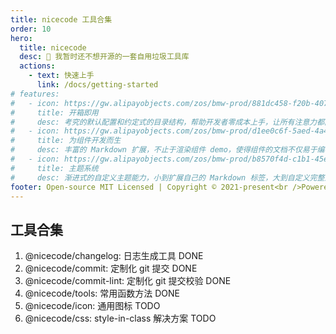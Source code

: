 ```yaml
---
title: nicecode 工具合集
order: 10
hero:
  title: nicecode
  desc: 📖 我暂时还不想开源的一套自用垃圾工具库
  actions:
    - text: 快速上手
      link: /docs/getting-started
# features:
#   - icon: https://gw.alipayobjects.com/zos/bmw-prod/881dc458-f20b-407b-947a-95104b5ec82b/k79dm8ih_w144_h144.png
#     title: 开箱即用
#     desc: 考究的默认配置和约定式的目录结构，帮助开发者零成本上手，让所有注意力都能放在文档编写和组件开发上
#   - icon: https://gw.alipayobjects.com/zos/bmw-prod/d1ee0c6f-5aed-4a45-a507-339a4bfe076c/k7bjsocq_w144_h144.png
#     title: 为组件开发而生
#     desc: 丰富的 Markdown 扩展，不止于渲染组件 demo，使得组件的文档不仅易于编写、管理，还好看、好用
#   - icon: https://gw.alipayobjects.com/zos/bmw-prod/b8570f4d-c1b1-45eb-a1da-abff53159967/kj9t990h_w144_h144.png
#     title: 主题系统
#     desc: 渐进式的自定义主题能力，小到扩展自己的 Markdown 标签，大到自定义完整主题包，全由你定
footer: Open-source MIT Licensed | Copyright © 2021-present<br />Powered by jasondog
---
```


## 工具合集

1. @nicecode/changelog: 日志生成工具 <Badge>DONE</Badge>
2. @nicecode/commit: 定制化 git 提交 <Badge>DONE</Badge>
3. @nicecode/commit-lint: 定制化 git 提交校验 <Badge>DONE</Badge>
4. @nicecode/tools: 常用函数方法 <Badge>DONE</Badge>
5. @nicecode/icon: 通用图标 <Badge>TODO</Badge>
6. @nicecode/css: style-in-class 解决方案 <Badge>TODO</Badge>
